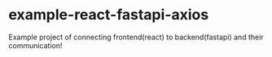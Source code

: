 # example-react-fastapi-axios
Example project of connecting frontend(react) to backend(fastapi) and their communication!
